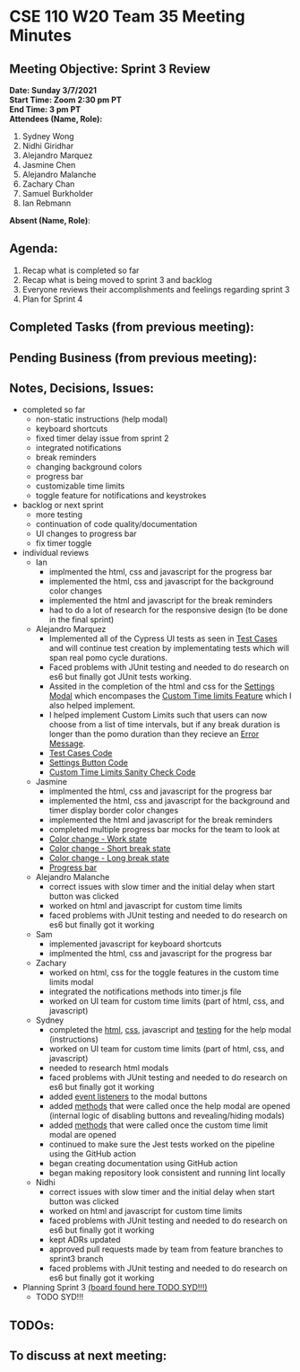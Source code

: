 # CSE 110 W20 Team 35 Meeting Minutes

## Meeting Objective: Sprint 3 Review

**Date: Sunday 3/7/2021**  
**Start Time: Zoom 2:30 pm PT**  
**End Time: 3 pm PT**  
**Attendees (Name, Role):**  
1. Sydney Wong
2. Nidhi Giridhar
3. Alejandro Marquez
4. Jasmine Chen
5. Alejandro Malanche
6. Zachary Chan
7. Samuel Burkholder
8. Ian Rebmann

**Absent (Name, Role)**:  
   
## Agenda: 
   1. Recap what is completed so far
   2. Recap what is being moved to sprint 3 and backlog
   3. Everyone reviews their accomplishments and feelings regarding sprint 3
   4. Plan for Sprint 4

## Completed Tasks (from previous meeting):

## Pending Business (from previous meeting):

## Notes, Decisions, Issues: 
  * completed so far
    * non-static instructions (help modal)
    * keyboard shortcuts
    * fixed timer delay issue from sprint 2
    * integrated notifications
    * break reminders
    * changing background colors
    * progress bar
    * customizable time limits
    * toggle feature for notifications and keystrokes
  * backlog or next sprint
    * more testing
    * continuation of code quality/documentation
    * UI changes to progress bar
    * fix timer toggle
  * individual reviews
    * Ian
      * implmented the html, css and javascript for the progress bar
      * implemented the html, css and javascript for the background color changes
      * implemented the html and javascript for the break reminders
      * had to do a lot of research for the responsive design (to be done in the final sprint)
    * Alejandro Marquez
      * Implemented all of the Cypress UI tests as seen in [Test Cases](sprint-3-images/test-cases.gif) and will continue test creation by implementating tests which will span real pomo cycle durations.
      * Faced problems with JUnit testing and needed to do research on es6 but finally got JUnit tests working.
      * Assited in the completion of the html and css for the [Settings Modal](sprint-3-images/settings-modal.png) which encompases the [Custom Time limits Feature](sprint-3-images/custom-time.png) which I also helped implement.
      * I helped implement Custom Limits such that users can now choose from a list of time intervals, but if any break duration is longer than the pomo duration than they recieve an [Error Message](sprint-3-images/error-message.png).
      * [Test Cases Code](sprint-3-images/cypress-test-cases-code.gif)
      * [Settings Button Code](sprint-3-images/settings-button-code.png)
      * [Custom Time Limits Sanity Check Code](sprint-3-images/custom-time-limits-check-code.png)
    * Jasmine
      * implmented the html, css and javascript for the progress bar
      * implemented the html, css and javascript for the background and timer display border color changes
      * implemented the html and javascript for the break reminders
      * completed multiple progress bar mocks for the team to look at
      * [Color change - Work state](sprint-3-images/color-pomo.png)
      * [Color change - Short break state](sprint-3-images/color-short.png)
      * [Color change - Long break state](sprint-3-images/color-long.png)
      * [Progress bar](sprint-3-images/progress-bar.png)
    * Alejandro Malanche
      * correct issues with slow timer and the initial delay when start button was clicked
      * worked on html and javascript for custom time limits
      * faced problems with JUnit testing and needed to do research on es6 but finally got it working
    * Sam
      * implemented javascript for keyboard shortcuts
      * implmented the html, css and javascript for the progress bar
    * Zachary
      * worked on html, css for the toggle features in the custom time limits modal
      * integrated the notifications methods into timer.js file
      * worked on UI team for custom time limits (part of html, css, and javascript)
    * Sydney
      * completed the [html](sprint-3-images/help-modal-html.png), [css](sprint-3-images/help-modal-css.png), javascript and [testing](sprint-3-images/help-modal-jest.png) for the help modal (instructions)
      * worked on UI team for custom time limits (part of html, css, and javascript)
      * needed to research html modals
      * faced problems with JUnit testing and needed to do research on es6 but finally got it working
      * added [event listeners](sprint-3-images/html-eventlisteners.png) to the modal buttons
      * added [methods](sprint-3-images/help-modal-functions.png) that were called once the help modal are opened (internal logic of disabling buttons and revealing/hiding modals)
      * added [methods](sprint-3-images/custom-time-limits-reveal-hide.png) that were called once the custom time limit modal are opened
      * continued to make sure the Jest tests worked on the pipeline using the GitHub action
      * began creating documentation using GitHub action
      * began making repository look consistent and running lint locally
    * Nidhi
      * correct issues with slow timer and the initial delay when start button was clicked
      * worked on html and javascript for custom time limits
      * faced problems with JUnit testing and needed to do research on es6 but finally got it working
      * kept ADRs updated
      * approved pull requests made by team from feature branches to sprint3 branch
      * faced problems with JUnit testing and needed to do research on es6 but finally got it working
  * Planning Sprint 3 [(board found here TODO SYD!!!)](https://github.com/nidhigiridhar/cse110-w21-group35/projects/3)
    * TODO SYD!!!

## TODOs: 

## To discuss at next meeting:





  
